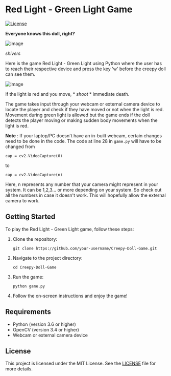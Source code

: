 # Red Light - Green Light Game
[![License](https://img.shields.io/badge/license-MIT-blue.svg)](LICENSE)


**Everyone knows this doll, right?**

![image](https://user-images.githubusercontent.com/92170372/232311919-2ea41bed-f557-4a29-bf3f-4ad492f37ecc.png)


*shivers* 

Here is the game Red Light - Green Light using Python where the user has to reach their respective device and press the key 'w' before the creepy doll can see them.

![image](https://user-images.githubusercontent.com/92170372/232312186-cec76e08-a57a-4645-9baa-612f79247f75.png)

If the light is red and you move, * *shoot* * immediate death.

The game takes input through your webcam or external camera device to locate the player and check if they have moved or not when the light is red. Movement during green light is allowed but the game ends if the doll detects the player moving or making sudden body movements when the light is red. 

**Note** : If your laptop/PC doesn't have an in-built webcam, certain changes need to be done in the code.
The code at line 28 in `game.py` will have to be changed from 

    cap = cv2.VideoCapture(0)

to 

    cap = cv2.VideoCapture(n) 


Here, n represents any number that your camera might represent in your system. It can be 1,2,3... or more depending on your system. So check out all the numbers in case it doesn't work.
This will hopefully allow the external camera to work.

## Getting Started
To play the Red Light - Green Light game, follow these steps:

1. Clone the repository:
    ```
    git clone https://github.com/your-username/Creepy-Doll-Game.git
    ```

2. Navigate to the project directory:
    ```
    cd Creepy-Doll-Game
    ```

3. Run the game:
    ```
    python game.py
    ```

4. Follow the on-screen instructions and enjoy the game!

## Requirements
- Python (version 3.6 or higher)
- OpenCV (version 3.4 or higher)
- Webcam or external camera device

## License
This project is licensed under the MIT License. See the [LICENSE](LICENSE) file for more details.


